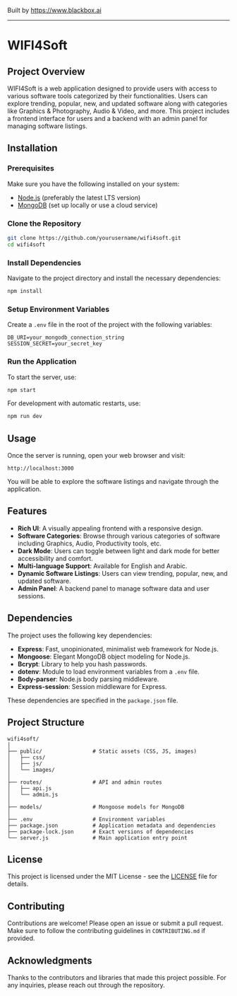 
Built by https://www.blackbox.ai

---

# WIFI4Soft

## Project Overview
WIFI4Soft is a web application designed to provide users with access to various software tools categorized by their functionalities. Users can explore trending, popular, new, and updated software along with categories like Graphics & Photography, Audio & Video, and more. This project includes a frontend interface for users and a backend with an admin panel for managing software listings.

## Installation

### Prerequisites
Make sure you have the following installed on your system:
- [Node.js](https://nodejs.org/) (preferably the latest LTS version)
- [MongoDB](https://www.mongodb.com/) (set up locally or use a cloud service)

### Clone the Repository
```bash
git clone https://github.com/yourusername/wifi4soft.git
cd wifi4soft
```

### Install Dependencies
Navigate to the project directory and install the necessary dependencies:
```bash
npm install
```

### Setup Environment Variables
Create a `.env` file in the root of the project with the following variables:
```
DB_URI=your_mongodb_connection_string
SESSION_SECRET=your_secret_key
```

### Run the Application
To start the server, use:
```bash
npm start
```
For development with automatic restarts, use:
```bash
npm run dev
```

## Usage
Once the server is running, open your web browser and visit:
```
http://localhost:3000
```
You will be able to explore the software listings and navigate through the application.

## Features
- **Rich UI**: A visually appealing frontend with a responsive design.
- **Software Categories**: Browse through various categories of software including Graphics, Audio, Productivity tools, etc.
- **Dark Mode**: Users can toggle between light and dark mode for better accessibility and comfort.
- **Multi-language Support**: Available for English and Arabic.
- **Dynamic Software Listings**: Users can view trending, popular, new, and updated software.
- **Admin Panel**: A backend panel to manage software data and user sessions.

## Dependencies
The project uses the following key dependencies:
- **Express**: Fast, unopinionated, minimalist web framework for Node.js.
- **Mongoose**: Elegant MongoDB object modeling for Node.js.
- **Bcrypt**: Library to help you hash passwords.
- **dotenv**: Module to load environment variables from a `.env` file.
- **Body-parser**: Node.js body parsing middleware.
- **Express-session**: Session middleware for Express.

These dependencies are specified in the `package.json` file.

## Project Structure
```plaintext
wifi4soft/
│
├── public/                # Static assets (CSS, JS, images)
│   ├── css/
│   ├── js/
│   └── images/
│
├── routes/                # API and admin routes
│   ├── api.js
│   └── admin.js
│
├── models/                # Mongoose models for MongoDB
│
├── .env                   # Environment variables
├── package.json           # Application metadata and dependencies
├── package-lock.json      # Exact versions of dependencies
└── server.js              # Main application entry point
```

## License
This project is licensed under the MIT License - see the [LICENSE](LICENSE) file for details.

## Contributing
Contributions are welcome! Please open an issue or submit a pull request. Make sure to follow the contributing guidelines in `CONTRIBUTING.md` if provided.

## Acknowledgments
Thanks to the contributors and libraries that made this project possible. For any inquiries, please reach out through the repository.